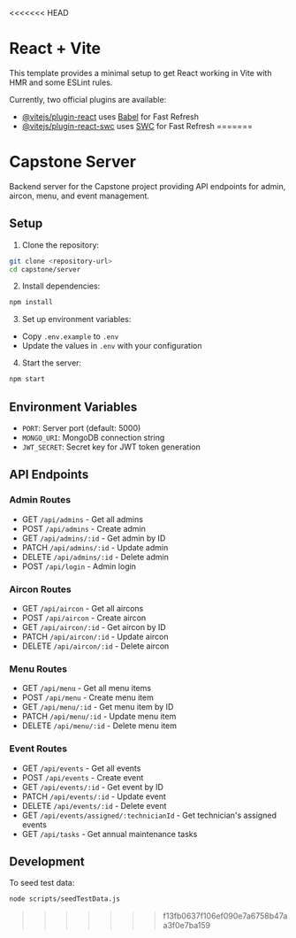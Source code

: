<<<<<<< HEAD
# React + Vite

This template provides a minimal setup to get React working in Vite with HMR and some ESLint rules.

Currently, two official plugins are available:

- [@vitejs/plugin-react](https://github.com/vitejs/vite-plugin-react/blob/main/packages/plugin-react/README.md) uses [Babel](https://babeljs.io/) for Fast Refresh
- [@vitejs/plugin-react-swc](https://github.com/vitejs/vite-plugin-react-swc) uses [SWC](https://swc.rs/) for Fast Refresh
=======
# Capstone Server

Backend server for the Capstone project providing API endpoints for admin, aircon, menu, and event management.

## Setup

1. Clone the repository:
```bash
git clone <repository-url>
cd capstone/server
```

2. Install dependencies:
```bash
npm install
```

3. Set up environment variables:
- Copy `.env.example` to `.env`
- Update the values in `.env` with your configuration

4. Start the server:
```bash
npm start
```

## Environment Variables

- `PORT`: Server port (default: 5000)
- `MONGO_URI`: MongoDB connection string
- `JWT_SECRET`: Secret key for JWT token generation

## API Endpoints

### Admin Routes
- GET `/api/admins` - Get all admins
- POST `/api/admins` - Create admin
- GET `/api/admins/:id` - Get admin by ID
- PATCH `/api/admins/:id` - Update admin
- DELETE `/api/admins/:id` - Delete admin
- POST `/api/login` - Admin login

### Aircon Routes
- GET `/api/aircon` - Get all aircons
- POST `/api/aircon` - Create aircon
- GET `/api/aircon/:id` - Get aircon by ID
- PATCH `/api/aircon/:id` - Update aircon
- DELETE `/api/aircon/:id` - Delete aircon

### Menu Routes
- GET `/api/menu` - Get all menu items
- POST `/api/menu` - Create menu item
- GET `/api/menu/:id` - Get menu item by ID
- PATCH `/api/menu/:id` - Update menu item
- DELETE `/api/menu/:id` - Delete menu item

### Event Routes
- GET `/api/events` - Get all events
- POST `/api/events` - Create event
- GET `/api/events/:id` - Get event by ID
- PATCH `/api/events/:id` - Update event
- DELETE `/api/events/:id` - Delete event
- GET `/api/events/assigned/:technicianId` - Get technician's assigned events
- GET `/api/tasks` - Get annual maintenance tasks

## Development

To seed test data:
```bash
node scripts/seedTestData.js
```
>>>>>>> f13fb0637f106ef090e7a6758b47aa3f0e7ba159
